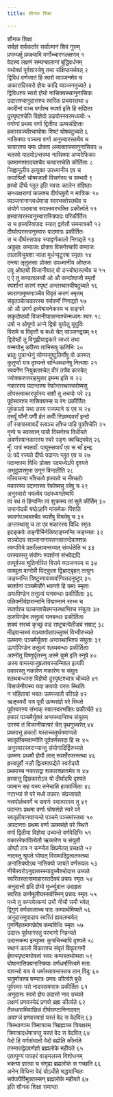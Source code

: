 ```yaml
---
title: शौनक शिक्षा

---
```

शौनक शिक्षा  
सर्वज्ञं सर्वकर्तारं सर्वात्मानं शिवं गुरुम्  
प्रणम्यर्क्षु प्रवक्ष्यामि वर्णोच्चारणलक्षणम् १  
वेदस्य लक्षणं सम्यग्बालानां बुद्धिवर्धनम्  
यथोक्तं पूर्वशास्त्रेषु तथा संक्षिप्तमर्थवत् २  
द्विविधं वर्णजातं हि स्वरो व्यञ्जनमेव च  
अकारादिस्वरो ज्ञेयः कादि व्यञ्जनमुच्यते ३  
द्विविधश्च स्वरो ज्ञेयो नासिक्यस्सानुनासिकः  
उदात्तश्चानुदात्तश्च स्वरितः प्रचयस्तथा ४  
कादीनां पञ्च वर्गाश्च स्पर्शा इति हि संज्ञिताः  
दुस्पृष्टश्चेति विज्ञेयो डढयोस्स्वरमध्ययोः ५  
वर्गाणां प्रथमा वर्णा द्वितीया ऊष्मसंज्ञिताः  
हकारवर्ज्याश्चाघोषाः शिष्टं घोषवदुच्यते ६  
नासिक्याः पञ्चमा वर्णा अनुस्वारस्तथैव च  
चत्वारश्च यमाः प्रोक्ता अव्यक्तास्सानुनासिकाः ७  
चतस्रो यादयोऽन्तस्था नासिक्या अप्यरेफिकाः  
ऊष्माणश्शादयश्चैव चत्वारश्चेति कीर्तिताः ८  
जिह्वामूलीय इत्युक्त उपध्मानीय एव च  
कपाश्रितौ चोष्मजातौ विसर्गस्य च सम्भवौ ९  
ह्रस्वो दीर्घः प्लुत इति स्वराः कालेन संज्ञिताः  
सन्ध्यक्षराणां कालश्च दीर्घप्लुतौ न मात्रिकः १०  
व्यञ्जनानान्त्वर्धमात्रा स्वरभक्तेस्तथैव च  
संयोगे पादमात्रा स्यात्स्वरभक्तिः प्रकीर्त्यते ११  
ह्रस्वात्परस्त्वनुस्वारास्त्रिपादः परिकीर्तितः  
स च ह्रस्वस्त्रिपादः स्यात् द्वावेतौ सममात्रकौ १२  
दीर्घात्परस्त्वनुस्वारः पादमात्रः प्रकीर्तितः  
स च दीर्घस्सपादः स्याद्वर्णकालो निगद्यते १३  
अकुहाः कण्ठजाः प्रोक्ता विसर्गश्चापि कण्ठजः  
तालाविचुयशा जाता मूर्धन्यृटुरषा स्मृताः १४  
दन्त्या लृतुलसाः प्रोक्ता उपध्मानीय ओष्ठजः  
उपू ओष्ठ्यौ विजानीयात् वो दन्त्योष्ठस्तथैव च १५  
ए ऐ तु कण्ठतालव्यौ ओ औ कण्ठोष्ठजौ स्मृतौ  
स्पर्शानां करणं स्पृष्टं अन्तस्थास्वीषदुच्यते १६  
स्वराणामूष्मणाञ्चैव विवृतं करणं स्मृतम्  
संवृतञ्चेत्यकारस्य सर्ववर्णो निगद्यते १७  
ओ औ उवर्ण इत्येषामनेकस्य च सङ्गमे  
सकृदोष्ठ्यौ विजानीयान्नान्यश्चेन्मध्यगः स्वरः १८  
उषो न ओषूणो अग्ने द्विषो युयोतु यूयुविः  
विरामे च विवृत्तौ च मध्ये चेत् व्यञ्जनद्वयम् १९  
द्विरोष्ठौ तु विगृह्णीयाद्वकारे त्वधरं तथा  
यन्मयोभु उदीरय ताभिरूषु ऊतिभिः २०  
भ्रातुः पुत्रान्धेनुं सोमस्सुष्टुतिर्मोषु वो अस्मत्  
कुतुप्वो यत्र दृश्यन्ते सन्धिस्थानेषु नित्यशः २१  
स्ववर्गेण नियुक्ताश्चेत् वीरं तत्रैव कारयेत्  
ज्योक्करुत्तराहमुत्तर इमम्म इति च २२  
नकारस्य पदान्तस्य रेफोन्तस्थास्वरोष्मसु  
लोपस्त्वाकारपूर्वस्य सशौ तु तचयोः परे २३  
पूर्वस्वरश्च नासिक्यस्स च रंगः प्रकीर्तितः  
पूर्वकालो यथा तस्य रज्यमाने स एव च २४  
दस्यूँ र्योनौ पणीँ र्हतं कवीँ रिछाम्यवराँ इन्दो  
ताँ स्त्रायस्वावदँ स्त्वञ्च ताँश्च पाहि पुत्राँश्चेति २५  
नॄन्पे च स्वतवान् पायौ विसर्गश्च विधीयते  
अवर्णस्यानकारस्य स्वरे रङ्गः क्वचिद्भवेत् २६  
नॄँ: पात्रं स्वतवाँ: पायुस्सवायँ एव स चाँ इन्द्रः  
उः पदे रज्यते दीर्घः पदान्तः प्लुत एव च २७  
पदान्तस्य विधिः प्रोक्तः पदमध्येऽपि दृश्यते  
अभूदुपारमुभा उनूनं विन्दतीति २८  
माँस्पचन्या माँश्चत्वे ह्रस्वत्वे च मँश्चतोः  
मकारस्य पदान्तस्य रेफोष्मसु परेषु च २९  
अनुस्वारो भवत्येव पदमध्यगतेष्वपि  
त्वं रथं तं हिन्वन्ति त्वं शुक्रस्य तां सुते कीर्तिम् ३०  
समानोदर्कं षष्ठेऽहनि मांसमेकः पिंशति  
स्ववर्गपञ्चमश्चैव स्पर्शेषु विषयेषु च ३१  
अन्तस्थासु च ता एव मकारस्य विधिः स्मृतः  
इदङ्कवेः तङ्गीर्भिर्नकिष्टङ्घ्नन्ति जङ्घ्नतः ३२  
सञ्चोदय सञ्जानानास्तन्त्वातन्देवाश्शन्नः  
त्वम्पवित्रे प्रतरँल्लायन्तय्यत् संवर्धतेति च ३३  
परस्परस्तु संयोगः स्पर्शानां संभवेद्यदि  
तत्पूर्वस्य श्रुतिर्नास्ति विरामे व्यञ्जनस्य च ३४  
वाक्पूता वाग्देवी विट्कुला द्विभ्राट्बृहत् तत्पुनः  
जङ्घ्नन्ति त्रिष्टुब्गायत्र्यर्वाग्वितदनुष्टुप् ३५  
स्पर्शानां पञ्चमैर्योगे भवन्तो हि यमाः स्मृताः  
अयःपिण्डेन तत्तुल्यं घनबन्धाः प्रकीर्तिताः ३६  
पलिक्नीर्यज्ञरत्नानि विद्माप्नानं ररभ्म च  
स्पर्शाश्च पञ्चमाश्चैवमन्तस्थाभिश्च संयुताः ३७  
दारुपिण्डेन तत्तुल्यं घनबन्धाः प्रकीर्तिताः  
शक्यं सरव्यं कृच्छ्रं वज्रं राष्ट्र्यत्येतीड्यं सम्राट् ३८  
मीढ्वान्तथ्यं वाध्र्यश्वोतापम्लुक्तं विभ्वीरुच्यते  
ऊष्माणः पञ्चमैर्युक्ता अन्तस्थाभिश्च संयुताः ३९  
ऊर्णापिण्डेन तत्तुल्यं श्लथबन्धाः प्रकीर्तिताः  
अश्नोतु विष्णुर्घृतस्नु अस्मे युष्मे इति स्नुषे ४०  
अस्य वामस्याजुष्रन्नश्वस्सम्मिश्ल इत्यपि  
वकारस्तु नकारेण णकारेण च संयुतः  
श्लथबन्धस्स विज्ञेयो दुस्पृष्टश्चात्र चोच्यते ४१  
विसर्जनीयस्य यदा कपयोः परतः स्थितिः  
न संहितायां भवतः ऊष्मजातौ परिग्रहे ४२  
ऋऌस्वरौ यत्र पूर्वौ ऊष्मसंज्ञे परे स्थिते  
पूर्वस्वरस्य संभाक् स्यात्स्वरभक्तिः प्रकीर्त्यते ४३  
हकारं पञ्चमैर्युक्तं अन्तस्थाभिश्च संयुतम्  
उरस्यं तं विजानीयात्परं चेत् पृथगुच्चरेत् ४४  
प्रथमात्तु हकारो यस्तच्चतुर्थमवाप्यते  
स्वतृतीयमवाप्नोति पूर्ववर्णस्तदा हि सः ४५  
अनुस्वारस्वराभ्यान्तु संयोगादिर्द्विरुच्यते  
ऊष्मणः प्रथमौ ज्ञेयौ लात् स्पर्शोरपरस्तथा ४६  
ह्रस्वपूर्वौ नङौ द्वित्वमापद्येते स्वरोदयौ  
प्रथमाच्च नकाराद्वा शकारश्छत्वमेव च ४७  
ह्रस्वात्तु द्विछकारोऽत्र यो दीर्घादपि दृश्यते  
पवमान सह यस्य तनेचाति हायवर्जिताः ४८  
नटाभ्यां से परे मध्ये तकारः संप्रजायते  
नतयोर्लचवर्गे च सवर्णः स्यात्परस्य तु ४९  
पदान्ताः प्रथमा वर्णाः घोषसंज्ञे स्वरे परे  
स्वतृतीयानवाप्यन्ते पञ्चमे पञ्चमांस्तथा ५०  
अपदान्ताः प्रथमा वर्णा ऊष्मसंज्ञे परे स्थिते  
वर्णा द्वितीया विज्ञेया उच्यन्ते वर्णवेदिभिः ५१  
यकाररेफावित्येतौ ऋकारेण च संयुतौ  
ओष्ठौ तत्र न कम्प्येत क्षिप्रमेतत् प्रचक्षते ५२  
नादस्तु श्रूयते घोषात् विरामाद्द्वित्वतस्तथा  
अनासिक्योऽथ नासिक्यो जायते वर्णरूपतः ५३  
नीचैस्वरोऽनुदात्तस्स्यादुच्चैश्चोदात्त उच्यते  
स्वरितस्तत्समाहारस्तदैक्यं प्रचयः स्मृतः ५४  
अनुदात्तो हृदि ज्ञेयो मूर्ध्न्युदात्त उदाहृतः  
स्वरितः कर्णमूलीयस्सर्वस्मिन् प्रचयः स्मृतः ५५  
मध्ये तु कम्पयेत्कम्पं उभौ नीचौ समौ भवेत्  
द्विगुणं वर्णकालाच्च पादः कम्पार्थमिष्यते ५६  
अनुदात्तमुपादाय स्वरितं ह्यवलम्बयेत्  
पुनर्निहतमागछेदेष कम्पविधिः स्मृतः ५७  
उदात्तः पूर्वभागस्तु परभागो निहन्यते  
उदात्तकम्प इत्युक्तः कुत्रचिच्चापि दृश्यते ५८  
स्थानं कालो विकारश्च संवृतं विवृतागमौ  
ईषत्स्पृष्टमघोषत्वं स्वरः कम्पस्तथोष्मता ५९  
घोषानासिक्यनासिक्याः वर्णधर्मास्त्विमे मताः  
यावन्तो यत्र ये धर्मास्तावन्तस्तत्र तान् विदुः ६०  
चतुर्मात्रश्च षण्मात्रः प्रणवः कीर्त्यते बुधैः  
पूर्वस्वरः परो नादस्सममात्रः प्रकीर्तितः ६१  
अनुदात्तः स्वरो ज्ञेय उदात्तो नाद उच्यते  
लक्षणं प्रणवस्येदं प्रणवो ब्रह्म कीर्त्यते ६२  
तैलधारामिवाछिन्नं दीर्घघण्टानिनादवत्  
अवाग्जं प्रणवस्याग्रं यस्तं वेद स वेदवित् ६३  
त्रिस्थानञ्च त्रिमात्रञ्च त्रिब्रह्मञ्च त्रियक्षरम्  
त्रिमात्रादर्धमात्रन्तु यस्तं वेद स वेदवित् ६४  
वेदो हि वर्णसंघातो वेदो ब्रह्मेति कीर्त्यते  
तस्मात्तद्वेदवर्णज्ञो ब्रह्मलोके महीयते ६५  
एतत्पुण्यं पापहरं वाङ्मलस्य विशोधनम्  
भक्त्या ज्ञात्वा च संगृह्य ब्रह्मलोकं स गच्छति ६६  
अनेन विधिना वेदं योऽधीते श्रद्धयान्वितः  
सर्वपापैर्विमुक्तस्सन् ब्रह्मलोके महीयते ६७  
                         इति शौनक शिक्षा समाप्ता